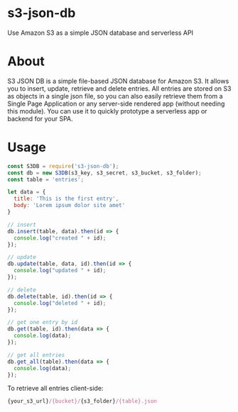 # s3-json-db

Use Amazon S3 as a simple JSON database and serverless API

# About

S3 JSON DB is a simple file-based JSON database for Amazon S3. It allows you to insert, update, retrieve and delete entries. All entries are stored on S3 as objects in a single json file, so you can also easily retrieve them from a Single Page Application or any server-side rendered app (without needing this module). You can use it to quickly prototype a serverless app or backend for your SPA.

# Usage

```javascript
const S3DB = require('s3-json-db');
const db = new S3DB(s3_key, s3_secret, s3_bucket, s3_folder);
const table = 'entries';

let data = {
  title: 'This is the first entry',
  body: 'Lorem ipsum dolor site amet'
}

// insert
db.insert(table, data).then(id => {
  console.log("created " + id);
});

// update
db.update(table, data, id).then(id => {
  console.log("updated " + id);
});

// delete
db.delete(table, id).then(id => {
  console.log("deleted " + id);
});

// get one entry by id
db.get(table, id).then(data => {
  console.log(data);
});

// get all entries
db.get_all(table).then(data => {
  console.log(data);
});
```

To retrieve all entries client-side:

```javascript
{your_s3_url}/{bucket}/{s3_folder}/{table}.json
```
